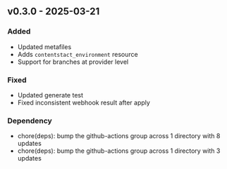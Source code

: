 ## v0.3.0 - 2025-03-21
### Added
* Updated metafiles
* Adds `contentstact_environment` resource
* Support for branches at provider level
### Fixed
* Updated generate test
* Fixed inconsistent webhook result after apply
### Dependency
* chore(deps): bump the github-actions group across 1 directory with 8 updates
* chore(deps): bump the github-actions group across 1 directory with 3 updates
